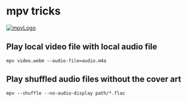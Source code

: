 # mpv tricks
[![mpvLogo](https://mpv.io/images/mpv-logo-128-0baae5aa.png)](https://mpv.io/)
## Play local video file with local audio file
`mpv video.webm --audio-file=audio.m4a`

## Play shuffled audio files without the cover art
`mpv --shuffle --no-audio-display path/*.flac`
